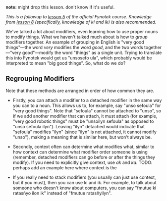 **note:** might drop this lesson. don't know if it's useful.

*This is a followup to [lesson 5](https://docs.google.com/document/d/1bmR-lVrV3tHTU9PnKko63L_ViIEXxinO3-Q_uM5qX-c/edit?usp=sharing) of the official Fynotek course. Knowledge from [lesson 8](https://docs.google.com/document/d/1cIdLAAOxNJKSOuzGKp3PlzvTDv7MhHs9H-Sb1xgxo5s/edit?usp=sharing) (specifically, knowledge of ki and ik) is also recommended.*

We've talked a lot about modifiers, even learning how to use proper nouns to modify things. What we haven't talked much about is how to *group* modifiers together. An example of grouping in English is "very good things"—the word *very* modifies the word *good*, and the two words together—"very good"—modify the word "things" as a single unit. Trying to translate this into Fynotek would get us "unsosefo ula", which probably would be interpreted to mean "big good things". So, what do we do?

## Regrouping Modifiers

Note that these methods are arranged in order of how common they are.

- Firstly, you can attach a modifier to a detached modifier in the same way you can to a noun. This allows us to, for example, say "unso sefoula" for "very good things". Note that "sefoula" cannot be attached to "unso", so if we add another modifier that can attach, it must attach (for example, "very good robotic things" must be "unsoilyn sefoula" as opposed to "unso sefoula ilyn").
Leaving "ilyn" detached would indicate that "sefoula" modifies "ilyn" (since "ilyn" is not attached, it cannot modify "unso"), making a meaning that is similar here, but won't always be.

- Secondly, context often can determine what modifies what, similar to how context can determine what modifier order someone is using (remember, detached modifiers can go before or after the things they modify). If you need to explicitly give context, use *ak* and *ka*. TODO: perhaps add an example here where context is the

- If you really need to stack modifiers (you usually can just use context, but if you must), then you can use ki and ik. For example, to talk about someone who doesn't know about computers, you can say "fmutue ki ratasñyo ilon ik" instead of "fmutue ratasñyilyn".
